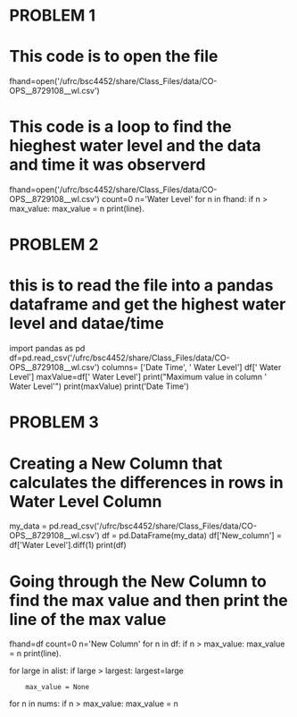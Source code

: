 # PROBLEM 1
# This code is to open the file
fhand=open('/ufrc/bsc4452/share/Class_Files/data/CO-OPS__8729108__wl.csv')
# This code is a loop to find the hieghest water level and the data and time it was observerd
fhand=open('/ufrc/bsc4452/share/Class_Files/data/CO-OPS__8729108__wl.csv')
count=0
n='Water Level'
for n in fhand:
  if n > max_value:
        max_value = n
        print(line).

# PROBLEM 2
# this is to read the file into a pandas dataframe and get the highest water level and datae/time        
import pandas as pd 
df=pd.read_csv('/ufrc/bsc4452/share/Class_Files/data/CO-OPS__8729108__wl.csv')
columns= ['Date Time', ' Water Level']
df[' Water Level']
maxValue=df[' Water Level']
print("Maximum value in column ' Water Level'")
print(maxValue)
print('Date Time')

# PROBLEM 3 
# Creating a New Column that calculates the differences in rows in Water Level Column
my_data = pd.read_csv('/ufrc/bsc4452/share/Class_Files/data/CO-OPS__8729108__wl.csv')
df = pd.DataFrame(my_data)
df['New_column'] = df['Water Level'].diff(1)
print(df)
# Going through the New Column to find the max value and then print the line of the max value
fhand=df
count=0
n='New Column'
for n in df:
  if n > max_value:
        max_value = n
        print(line).











 
 for large in alist:
    if large > largest:
        largest=large 
        
        max_value = None
for n in nums:
    if n > max_value: max_value = n
